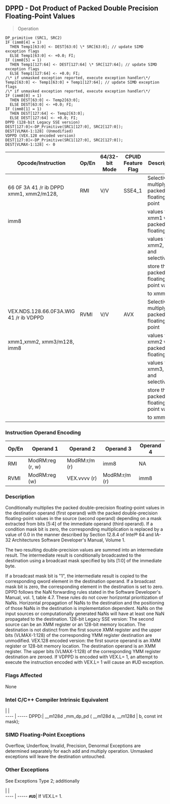 ## DPPD  -  Dot Product of Packed Double Precision Floating-Point Values

> Operation

``` slim
DP_primitive (SRC1, SRC2)
IF (imm8[4] = 1)
  THEN Temp1[63:0] <- DEST[63:0] \* SRC[63:0]; // update SIMD exception flags
  ELSE Temp1[63:0] <- +0.0; FI;
IF (imm8[5] = 1)
  THEN Temp1[127:64] <- DEST[127:64] \* SRC[127:64]; // update SIMD exception flags
  ELSE Temp1[127:64] <- +0.0; FI;
/\* if unmasked exception reported, execute exception handler\*/
Temp2[63:0] <- Temp1[63:0] + Temp1[127:64]; // update SIMD exception flags
/\* if unmasked exception reported, execute exception handler\*/
IF (imm8[0] = 1)
  THEN DEST[63:0] <- Temp2[63:0];
  ELSE DEST[63:0] <- +0.0; FI;
IF (imm8[1] = 1)
  THEN DEST[127:64] <- Temp2[63:0];
  ELSE DEST[127:64] <- +0.0; FI;
DPPD (128-bit Legacy SSE version)
DEST[127:0]<-DP_Primitive(SRC1[127:0], SRC2[127:0]);
DEST[VLMAX-1:128] (Unmodified)
VDPPD (VEX.128 encoded version)
DEST[127:0]<-DP_Primitive(SRC1[127:0], SRC2[127:0]);
DEST[VLMAX-1:128] <- 0

```

 Opcode/Instruction                     | Op/En| 64/32-bit Mode| CPUID Feature Flag| Description                                  
 ---  | --- | --- | --- | ---
 66 0F 3A 41 /r ib DPPD xmm1, xmm2/m128,| RMI  | V/V           | SSE4_1            | Selectively multiply packed DP floating-point
 imm8                                   |      |               |                   | values from xmm1 with packed DP floatingpoint
                                        |      |               |                   | values from xmm2, add and selectively        
                                        |      |               |                   | store the packed DP floating-point values    
                                        |      |               |                   | to xmm1.                                     
 VEX.NDS.128.66.0F3A.WIG 41 /r ib VDPPD | RVMI | V/V           | AVX               | Selectively multiply packed DP floating-point
 xmm1,xmm2, xmm3/m128, imm8             |      |               |                   | values from xmm2 with packed DP floatingpoint
                                        |      |               |                   | values from xmm3, add and selectively        
                                        |      |               |                   | store the packed DP floating-point values    
                                        |      |               |                   | to xmm1.                                     

### Instruction Operand Encoding
 Op/En| Operand 1       | Operand 2    | Operand 3    | Operand 4
 ---  | --- | --- | --- | ---
 RMI  | ModRM:reg (r, w)| ModRM:r/m (r)| imm8         | NA       
 RVMI | ModRM:reg (w)   | VEX.vvvv (r) | ModRM:r/m (r)| imm8     

### Description
Conditionally multiplies the packed double-precision floating-point values in
the destination operand (first operand) with the packed double-precision floating-point
values in the source (second operand) depending on a mask extracted from bits
[5:4] of the immediate operand (third operand). If a condition mask bit is zero,
the corresponding multiplication is replaced by a value of 0.0 in the manner
described by Section 12.8.4 of Intel® 64 and IA-32 Architectures Software Developer's
Manual, Volume 1.

The two resulting double-precision values are summed into an intermediate result.
The intermediate result is conditionally broadcasted to the destination using
a broadcast mask specified by bits [1:0] of the immediate byte.

If a broadcast mask bit is \"1\", the intermediate result is copied to the corresponding
qword element in the destination operand. If a broadcast mask bit is zero, the
corresponding element in the destination is set to zero. DPPD follows the NaN
forwarding rules stated in the Software Developer's Manual, vol. 1, table 4.7.
These rules do not cover horizontal prioritization of NaNs. Horizontal propagation
of NaNs to the destination and the positioning of those NaNs in the destination
is implementation dependent. NaNs on the input sources or computationally generated
NaNs will have at least one NaN propagated to the destination. 128-bit Legacy
SSE version: The second source can be an XMM register or an 128-bit memory location.
The destination is not distinct from the first source XMM register and the upper
bits (VLMAX-1:128) of the corresponding YMM register destination are unmodified.
VEX.128 encoded version: the first source operand is an XMM register or 128-bit
memory location. The destination operand is an XMM register. The upper bits
(VLMAX-1:128) of the corresponding YMM register destination are zeroed. If VDPPD
is encoded with VEX.L= 1, an attempt to execute the instruction encoded with
VEX.L= 1 will cause an #UD exception.



### Flags Affected
None


### Intel C/C++ Compiler Intrinsic Equivalent
   | |  
---- | -----
 DPPD:| __m128d _mm_dp_pd ( __m128d a, __m128d
      | b, const int mask);                   

### SIMD Floating-Point Exceptions
Overflow, Underflow, Invalid, Precision, Denormal Exceptions are determined
separately for each add and multiply operation. Unmasked exceptions will leave
the destination untouched.


### Other Exceptions
See Exceptions Type 2; additionally

   | |  
---- | -----
 **``#UD``**| If VEX.L= 1.
